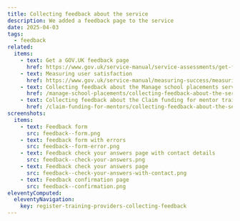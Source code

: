 ```yaml
---
title: Collecting feedback about the service
description: We added a feedback page to the service
date: 2025-04-03
tags:
  - feedback
related:
  items:
    - text: Get a GOV.UK feedback page
      href: https://www.gov.uk/service-manual/service-assessments/get-feedback-page
    - text: Measuring user satisfaction
      href: https://www.gov.uk/service-manual/measuring-success/measuring-user-satisfaction
    - text: Collecting feedback about the Manage school placements service
      href: /manage-school-placements/collecting-feedback-about-the-service/
    - text: Collecting feedback about the Claim funding for mentor training service
      href: /claim-funding-for-mentors/collecting-feedback-about-the-service/
screenshots:
  items:
    - text: Feedback form
      src: feedback--form.png
    - text: feedback form with errors
      src: feedback--form-error.png
    - text: Feedback check your answers page with contact details
      src: feedback--check-your-answers.png
    - text: Feedback check your answers page
      src: feedback--check-your-answers-with-contact.png
    - text: Feedback confirmation page
      src: feedback--confirmation.png
eleventyComputed:
  eleventyNavigation:
    key: register-training-providers-collecting-feedback
---
```

